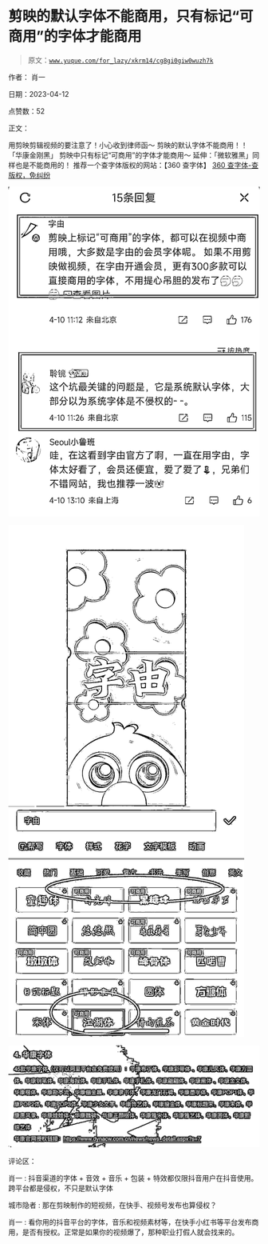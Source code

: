 # 剪映的默认字体不能商用，只有标记“可商用”的字体才能商用

> 原文：[`www.yuque.com/for_lazy/xkrm14/cg8gi0giw0wuzh7k`](https://www.yuque.com/for_lazy/xkrm14/cg8gi0giw0wuzh7k)

作者： 肖一

日期：2023-04-12

点赞数：52

正文：

用剪映剪辑视频的要注意了！小心收到律师函～ 剪映的默认字体不能商用！！「华康金刚黑」 剪映中只有标记“可商用”的字体才能商用～ 延伸：「微软雅黑」同样也是不能商用的！ 推荐一个查字体版权的网站：【360 查字体】 [360 查字体-查版权，免纠纷](https://fonts.safe.360.cn/)

![](img/fb9ab6ef9835dc61c38783b15f5de596.png)

![](img/0ff28de7b3bd8a7ce2838ab4dc479e0c.png)

![](img/ef435206eb3a72cdbe60f6c05da15849.png)

评论区：

肖一 : 抖音渠道的字体 + 音效 + 音乐 + 包装 + 特效都仅限抖音用户在抖音使用。跨平台都是侵权，不只是默认字体

城市隐者 : 那在剪映制作的短视频，在快手、视频号发布也算侵权？

肖一 : 看你用的抖音平台的字体，音乐和视频素材等，在快手小红书等平台发布商用，是否有授权。正常是如果你的视频爆了，那种职业打假人就会找来的。



